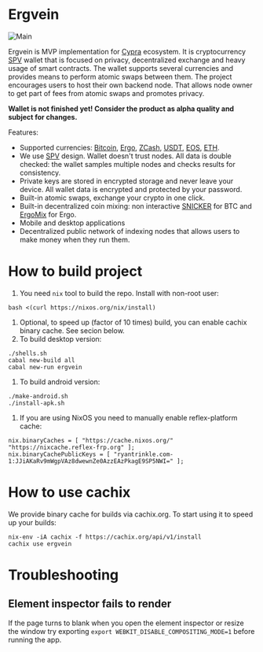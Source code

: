 # Ergvein

![Main](https://github.com/hexresearch/ergvein/workflows/Main/badge.svg)

Ergvein is MVP implementation for [Cypra](https://cypra.io) ecosystem. It is cryptocurrency [SPV](https://bitcoin.org/en/operating-modes-guide#simplified-payment-verification-spv) wallet that is focused on privacy, decentralized exchange and heavy usage of smart contracts. The wallet supports several currencies and provides means to perform atomic swaps between them. The project encourages users to host their own backend node. That allows node owner to get part of fees from atomic swaps and promotes privacy.

**Wallet is not finished yet! Consider the product as alpha quality and subject for changes.**

Features:
* Supported currencies: [Bitcoin](https://bitcoin.org/en/), [Ergo](https://ergoplatform.org/en/), [ZCash](https://z.cash/), [USDT](https://tether.to/), [EOS](https://eos.io/), [ETH](https://ethereum.org/).
* We use [SPV](https://bitcoin.org/en/operating-modes-guide#simplified-payment-verification-spv) design. Wallet doesn't trust nodes. All data is double checked: the wallet samples multiple nodes and checks results for consistency.
* Private keys are stored in encrypted storage and never leave your device. All wallet data is encrypted and protected by your password.
* Built-in atomic swaps, exchange your crypto in one click.
* Built-in decentralized coin mixing: non interactive [SNICKER](https://joinmarket.me/blog/blog/snicker/) for BTC and [ErgoMix](https://ergoplatform.org/docs/AdvancedErgoScriptTutorial.pdf) for Ergo.
* Mobile and desktop applications
* Decentralized public network of indexing nodes that allows users to make money when they run them.

# How to build project

1. You need `nix` tool to build the repo. Install with non-root user:
```
bash <(curl https://nixos.org/nix/install)
```
1. Optional, to speed up (factor of 10 times) build, you can enable cachix binary cache. See secion below.
1. To build desktop version:
```
./shells.sh
cabal new-build all
cabal new-run ergvein
```
1. To build android version:
```
./make-android.sh
./install-apk.sh
```
1. If you are using NixOS you need to manually enable reflex-platform cache:
```
nix.binaryCaches = [ "https://cache.nixos.org/" "https://nixcache.reflex-frp.org" ];
nix.binaryCachePublicKeys = [ "ryantrinkle.com-1:JJiAKaRv9mWgpVAz8dwewnZe0AzzEAzPkagE9SP5NWI=" ];
```

# How to use cachix

We provide binary cache for builds via cachix.org. To start using it to speed up your builds:
```
nix-env -iA cachix -f https://cachix.org/api/v1/install
cachix use ergvein
```

# Troubleshooting

## Element inspector fails to render

If the page turns to blank when you open the element inspector or resize the window try exporting
`export WEBKIT_DISABLE_COMPOSITING_MODE=1` before running the app.
